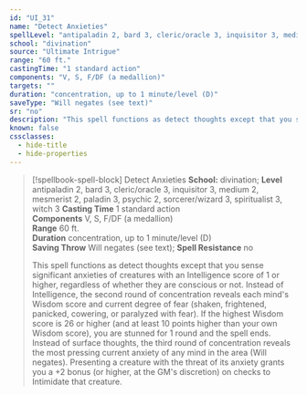 ```yaml
---
id: "UI_31"
name: "Detect Anxieties"
spellLevel: "antipaladin 2, bard 3, cleric/oracle 3, inquisitor 3, medium 2, mesmerist 2, paladin 3, psychic 2, sorcerer/wizard 3, spiritualist 3, witch 3"
school: "divination"
source: "Ultimate Intrigue"
range: "60 ft."
castingTime: "1 standard action"
components: "V, S, F/DF (a medallion)"
targets: ""
duration: "concentration, up to 1 minute/level (D)"
saveType: "Will negates (see text)"
sr: "no"
description: "This spell functions as detect thoughts except that you sense significant anxieties of creatures with an Intelligence score of 1 or higher, regardless of whether they are conscious or not.  Instead of Intelligence, the second round of concentration reveals each mind's Wisdom score and current degree of fear (shaken, frightened, panicked, cowering, or paralyzed with fear). If the highest Wisdom score is 26 or higher (and at least 10 points higher than your own Wisdom score), you are stunned for 1 round and the spell ends.  Instead of surface thoughts, the third round of concentration reveals the most pressing current anxiety of any mind in the area (Will negates).  Presenting a creature with the threat of its anxiety grants you a +2 bonus (or higher, at the GM's discretion) on checks to Intimidate that creature."
known: false
cssclasses:
  - hide-title
  - hide-properties
---
```


> [!spellbook-spell-block] Detect Anxieties
> **School:** divination; **Level** antipaladin 2, bard 3, cleric/oracle 3, inquisitor 3, medium 2, mesmerist 2, paladin 3, psychic 2, sorcerer/wizard 3, spiritualist 3, witch 3
> **Casting Time** 1 standard action  
> **Components** V, S, F/DF (a medallion)  
> **Range** 60 ft.  
> **Duration** concentration, up to 1 minute/level (D)  
> **Saving Throw** Will negates (see text); **Spell Resistance** no
> 
> This spell functions as detect thoughts except that you sense significant anxieties of creatures with an Intelligence score of 1 or higher, regardless of whether they are conscious or not.  Instead of Intelligence, the second round of concentration reveals each mind's Wisdom score and current degree of fear (shaken, frightened, panicked, cowering, or paralyzed with fear). If the highest Wisdom score is 26 or higher (and at least 10 points higher than your own Wisdom score), you are stunned for 1 round and the spell ends.  Instead of surface thoughts, the third round of concentration reveals the most pressing current anxiety of any mind in the area (Will negates).  Presenting a creature with the threat of its anxiety grants you a +2 bonus (or higher, at the GM's discretion) on checks to Intimidate that creature.